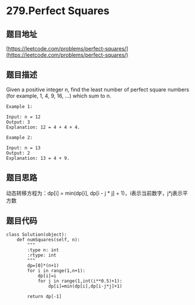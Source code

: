 279.Perfect Squares
================================

题目地址
-------
[https://leetcode.com/problems/perfect-squares/](https://leetcode.com/problems/perfect-squares/)

题目描述
--------
Given a positive integer n, find the least number of perfect square numbers (for example, 1, 4, 9, 16, ...) which sum to n.
```
Example 1:

Input: n = 12
Output: 3 
Explanation: 12 = 4 + 4 + 4.
```
```
Example 2:

Input: n = 13
Output: 2
Explanation: 13 = 4 + 9.
```

题目思路
--------
动态转移方程为：dp[i] = min(dp[i], dp[i - j * j] + 1)，i表示当前数字，j*j表示平方数


题目代码
--------
```
class Solution(object):
    def numSquares(self, n):
        """
        :type n: int
        :rtype: int
        """
        dp=[0]*(n+1)
        for i in range(1,n+1):
            dp[i]=i
            for j in range(1,int(i**0.5)+1):
                dp[i]=min(dp[i],dp[i-j*j]+1)
            
        return dp[-1]
```
